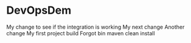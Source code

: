 # DevOpsDem
My change to see if the integration is working
My next change
Another change
My first project build
Forgot bin
maven clean install
